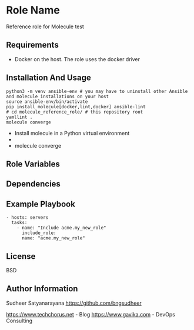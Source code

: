 Role Name
=========

Reference role for Molecule test


Requirements
------------

* Docker on the host. The role uses the docker driver

Installation And Usage
-----------------------
```shell
python3 -m venv ansible-env # you may have to uninstall other Ansible and molecule installations on your host
source ansible-env/bin/activate
pip install molecule[docker,lint,docker] ansible-lint
# cd molecule_reference_role/ # this repository root
yamllint .
molecule converge
```
* Install molecule in a Python virtual environment
* 
* molecule converge

Role Variables
--------------


Dependencies
------------

Example Playbook
----------------

    - hosts: servers
      tasks:
        - name: "Include acme.my_new_role"
          include_role:
          name: "acme.my_new_role"

License
-------

BSD

Author Information
------------------
Sudheer Satyanarayana
https://github.com/bngsudheer

https://www.techchorus.net - Blog
https://www.gavika.com - DevOps Consulting

